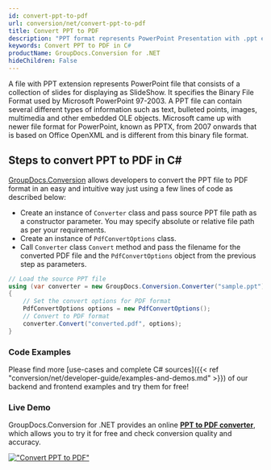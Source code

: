 ```yaml
---
id: convert-ppt-to-pdf
url: conversion/net/convert-ppt-to-pdf
title: Convert PPT to PDF
description: "PPT format represents PowerPoint Presentation with .ppt extension. Learn how to convert PPT to PDF file programmatically in C# language using GroupDocs.Conversion for .NET library."
keywords: Convert PPT to PDF in C#
productName: GroupDocs.Conversion for .NET
hideChildren: False
---
```


A file with PPT extension represents PowerPoint file that consists of a collection of slides for displaying as SlideShow. It specifies the Binary File Format used by Microsoft PowerPoint 97-2003. A PPT file can contain several different types of information such as text, bulleted points, images, multimedia and other embedded OLE objects. Microsoft came up with newer file format for PowerPoint, known as PPTX, from 2007 onwards that is based on Office OpenXML and is different from this binary file format.

## Steps to convert PPT to PDF in C#

[GroupDocs.Conversion](https://products.groupdocs.com/conversion/net) allows developers to convert the PPT file to PDF format in an easy and intuitive way just using a few lines of code as described below:

* Create an instance of `Converter` class and pass source PPT file path as a constructor parameter. You may specify absolute or relative file path as per your requirements. 
* Create an instance of `PdfConvertOptions` class.
* Call `Converter` class `Convert` method and pass the filename for the converted PDF file and the `PdfConvertOptions` object from the previous step as parameters.

```csharp
// Load the source PPT file
using (var converter = new GroupDocs.Conversion.Converter("sample.ppt"))
{
    // Set the convert options for PDF format
    PdfConvertOptions options = new PdfConvertOptions();
    // Convert to PDF format
    converter.Convert("converted.pdf", options);
}
```

### Code Examples

Please find more [use-cases and complete C# sources]({{< ref "conversion/net/developer-guide/examples-and-demos.md" >}}) of our backend and frontend examples and try them for free!

### Live Demo

GroupDocs.Conversion for .NET provides an online [**PPT to PDF converter**](https://products.groupdocs.app/conversion/ppt-to-pdf), which allows you to try it for free and check conversion quality and accuracy.

[!["Convert PPT to PDF"](conversion/net/images/convert-ppt-to-pdf.png)](https://products.groupdocs.app/conversion/ppt-to-pdf)